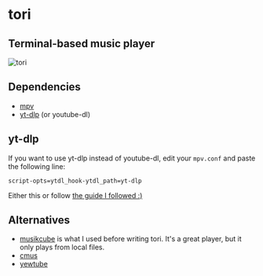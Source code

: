 # tori
## Terminal-based music player

![tori](https://user-images.githubusercontent.com/8211902/227065063-82101443-f520-4498-be0e-0d160fde189f.jpg)

## Dependencies
- [mpv](https://mpv.io/)
- [yt-dlp](https://github.com/yt-dlp/yt-dlp) (or youtube-dl)

## yt-dlp
If you want to use yt-dlp instead of youtube-dl, edit your `mpv.conf` and paste the following line:
```
script-opts=ytdl_hook-ytdl_path=yt-dlp
```

Either this or follow [the guide I followed :)](https://www.funkyspacemonkey.com/replace-youtube-dl-with-yt-dlp-how-to-make-mpv-work-with-yt-dlp)

## Alternatives
- [musikcube](https://github.com/clangen/musikcube) is what I used before writing tori.
  It's a great player, but it only plays from local files.
- [cmus](https://cmus.github.io/)
- [yewtube](https://github.com/mps-youtube/yewtube)
